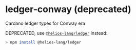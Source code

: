 # ledger-conway (deprecated)

Cardano ledger types for Conway era

DEPRECATED, use [`@helios-lang/ledger`](https://github.com/HeliosLang/ledger) instead: 
```sh
> npm install @helios-lang/ledger
```
